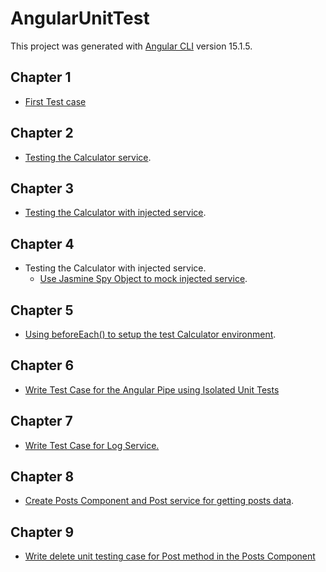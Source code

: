 # AngularUnitTest

This project was generated with [Angular CLI](https://github.com/angular/angular-cli) version 15.1.5.

## Chapter 1

* [First Test case](https://github.com/cloverhsc/Angular-Unit-Test/tree/chapter-1)

## Chapter 2

* [Testing the Calculator service](https://github.com/cloverhsc/Angular-Unit-Test/tree/chapter-2).

## Chapter 3

* [Testing the Calculator with injected service](https://github.com/cloverhsc/Angular-Unit-Test/tree/chapter-3).

## Chapter 4

* Testing the Calculator with injected service.
  * [Use Jasmine Spy Object to mock injected service](https://github.com/cloverhsc/Angular-Unit-Test/tree/chapter-4).

## Chapter 5

* [Using beforeEach() to setup the test Calculator environment](https://github.com/cloverhsc/Angular-Unit-Test/tree/chapter-5).

## Chapter 6

* [Write Test Case for the Angular Pipe using Isolated Unit Tests](https://github.com/cloverhsc/Angular-Unit-Test/tree/chapter-6)

## Chapter 7

* [Write Test Case for Log Service.](https://github.com/cloverhsc/Angular-Unit-Test/tree/chapter-7)

## Chapter 8

* [Create Posts Component and Post service for getting posts data](https://github.com/cloverhsc/Angular-Unit-Test/tree/chapter-8).

## Chapter 9

* [Write delete unit testing case for Post method in the Posts Component]()
